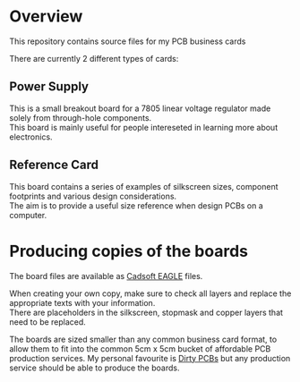 # Overview
This repository contains source files for my PCB business cards

There are currently 2 different types of cards:

## Power Supply
This is a small breakout board for a 7805 linear voltage regulator made solely from through-hole 
components.  
This board is mainly useful for people intereseted in learning more about electronics.

## Reference Card
This board contains a series of examples of silkscreen sizes, component footprints and various design considerations.  
The aim is to provide a useful size reference when design PCBs on a computer.

# Producing copies of the boards
The board files are available as [Cadsoft EAGLE](https://cadsoft.io/) files.

When creating your own copy, make sure to check all layers and replace the appropriate texts with your information.  
There are placeholders in the silkscreen, stopmask and copper layers that need to be replaced.

The boards are sized smaller than any common business card format, to allow them to fit into the common 5cm x 5cm bucket 
of affordable PCB production services. My personal favourite is [Dirty PCBs](http://dirtypcbs.com/) but any production 
service should be able to produce the boards.
